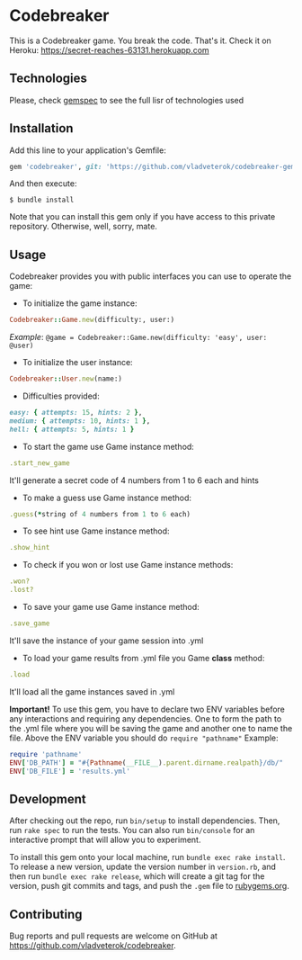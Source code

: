 # Codebreaker

This is a Codebreaker game. You break the code. That's it.
Check it on Heroku: https://secret-reaches-63131.herokuapp.com

## Technologies
Please, check [gemspec](https://github.com/vladveterok/codebreaker-gem/blob/master/codebreaker.gemspec) to see the full lisr of technologies used

## Installation

Add this line to your application's Gemfile:

```ruby
gem 'codebreaker', git: 'https://github.com/vladveterok/codebreaker-gem.git', branch: 'develop'
```

And then execute:

    $ bundle install

Note that you can install this gem only if you have access to this private repository. Otherwise, well, sorry, mate.

## Usage

Codebreaker provides you with public interfaces you can use to operate the game:

* To initialize the game instance:
```ruby
Codebreaker::Game.new(difficulty:, user:)
```
*Example*: ```@game = Codebreaker::Game.new(difficulty: 'easy', user: @user)```
* To initialize the user instance:
```ruby
Codebreaker::User.new(name:)
```
* Difficulties provided:
```ruby
easy: { attempts: 15, hints: 2 },
medium: { attempts: 10, hints: 1 },
hell: { attempts: 5, hints: 1 }
```
* To start the game use Game instance method:
```ruby
.start_new_game
```
It'll generate a secret code of 4 numbers from 1 to 6 each and hints
* To make a guess use Game instance method:
```ruby
.guess(*string of 4 numbers from 1 to 6 each)
```
* To see hint use Game instance method:
```ruby
.show_hint
```
* To check if you won or lost use Game instance methods:
```ruby
.won?
.lost?
```
* To save your game use Game instance method:
```ruby
.save_game
```
It'll save the instance of your game session into .yml
* To load your game results from .yml file you Game **class** method:
```ruby
.load
```
It'll load all the game instances saved in .yml

**Important!** To use this gem, you have to declare two ENV variables before any interactions and requiring any dependencies. One to form the path to the .yml file where you will be saving the game and another one to name the file. Above the ENV variable you should do ```require "pathname"``` Example:
```ruby
require 'pathname'
ENV['DB_PATH'] = "#{Pathname(__FILE__).parent.dirname.realpath}/db/"
ENV['DB_FILE'] = 'results.yml'
```

## Development

After checking out the repo, run `bin/setup` to install dependencies. Then, run `rake spec` to run the tests. You can also run `bin/console` for an interactive prompt that will allow you to experiment.

To install this gem onto your local machine, run `bundle exec rake install`. To release a new version, update the version number in `version.rb`, and then run `bundle exec rake release`, which will create a git tag for the version, push git commits and tags, and push the `.gem` file to [rubygems.org](https://rubygems.org).

## Contributing

Bug reports and pull requests are welcome on GitHub at https://github.com/vladveterok/codebreaker.

